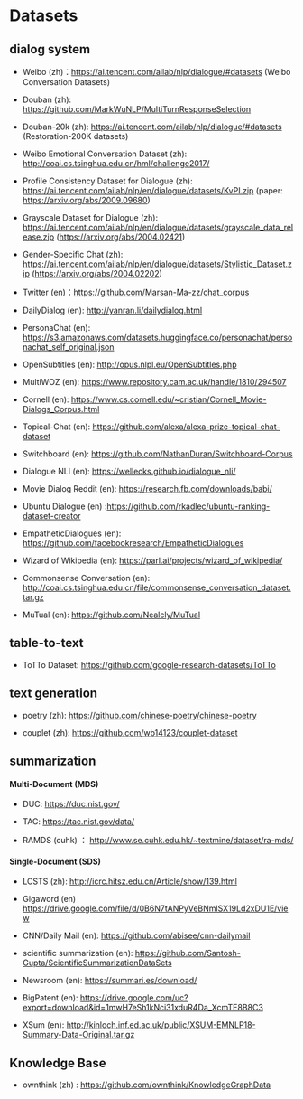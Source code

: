 # Datasets

## dialog system

- Weibo (zh)：https://ai.tencent.com/ailab/nlp/dialogue/#datasets  (Weibo Conversation Datasets)

- Douban (zh): https://github.com/MarkWuNLP/MultiTurnResponseSelection

- Douban-20k (zh): https://ai.tencent.com/ailab/nlp/dialogue/#datasets  (Restoration-200K datasets)

- Weibo Emotional Conversation Dataset (zh): http://coai.cs.tsinghua.edu.cn/hml/challenge2017/

- Profile Consistency Dataset for Dialogue (zh): https://ai.tencent.com/ailab/nlp/en/dialogue/datasets/KvPI.zip  (paper: https://arxiv.org/abs/2009.09680)

- Grayscale Dataset for Dialogue (zh): https://ai.tencent.com/ailab/nlp/en/dialogue/datasets/grayscale_data_release.zip (https://arxiv.org/abs/2004.02421)

- Gender-Specific Chat (zh): https://ai.tencent.com/ailab/nlp/en/dialogue/datasets/Stylistic_Dataset.zip (https://arxiv.org/abs/2004.02202)

- Twitter (en)：https://github.com/Marsan-Ma-zz/chat_corpus

- DailyDialog (en): http://yanran.li/dailydialog.html

- PersonaChat (en): https://s3.amazonaws.com/datasets.huggingface.co/personachat/personachat_self_original.json

- OpenSubtitles (en): http://opus.nlpl.eu/OpenSubtitles.php

- MultiWOZ (en): https://www.repository.cam.ac.uk/handle/1810/294507

- Cornell (en): https://www.cs.cornell.edu/~cristian/Cornell_Movie-Dialogs_Corpus.html

- Topical-Chat (en): https://github.com/alexa/alexa-prize-topical-chat-dataset

- Switchboard (en): https://github.com/NathanDuran/Switchboard-Corpus

- Dialogue NLI (en): https://wellecks.github.io/dialogue_nli/

- Movie Dialog Reddit (en): https://research.fb.com/downloads/babi/

- Ubuntu Dialogue (en) :https://github.com/rkadlec/ubuntu-ranking-dataset-creator

- EmpatheticDialogues (en): https://github.com/facebookresearch/EmpatheticDialogues

- Wizard of Wikipedia (en): https://parl.ai/projects/wizard_of_wikipedia/

- Commonsense Conversation (en): http://coai.cs.tsinghua.edu.cn/file/commonsense_conversation_dataset.tar.gz 

- MuTual (en): https://github.com/Nealcly/MuTual

## table-to-text

- ToTTo Dataset: https://github.com/google-research-datasets/ToTTo


## text generation

- poetry (zh): https://github.com/chinese-poetry/chinese-poetry

- couplet (zh): https://github.com/wb14123/couplet-dataset


## summarization

#### Multi-Document (MDS)

- DUC: https://duc.nist.gov/

- TAC: https://tac.nist.gov/data/

- RAMDS (cuhk) ： http://www.se.cuhk.edu.hk/~textmine/dataset/ra-mds/

#### Single-Document (SDS)

- LCSTS (zh): http://icrc.hitsz.edu.cn/Article/show/139.html

- Gigaword (en) https://drive.google.com/file/d/0B6N7tANPyVeBNmlSX19Ld2xDU1E/view

- CNN/Daily Mail (en): https://github.com/abisee/cnn-dailymail

- scientific summarization (en): https://github.com/Santosh-Gupta/ScientificSummarizationDataSets

- Newsroom (en): https://summari.es/download/ 

- BigPatent (en): https://drive.google.com/uc?export=download&id=1mwH7eSh1kNci31xduR4Da_XcmTE8B8C3

- XSum (en): http://kinloch.inf.ed.ac.uk/public/XSUM-EMNLP18-Summary-Data-Original.tar.gz

## Knowledge Base

- ownthink (zh) : https://github.com/ownthink/KnowledgeGraphData

